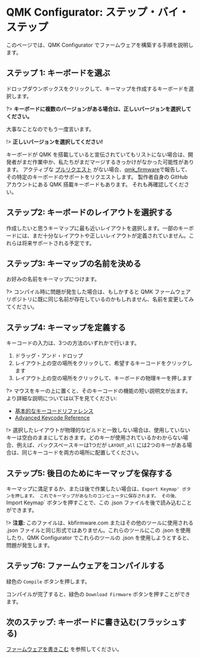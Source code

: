 # QMK Configurator: ステップ・バイ・ステップ

<!---
  grep --no-filename "^[ ]*git diff" docs/ja/*.md | sh
  original document: 0.9.0:docs/configurator_step_by_step.md
  git diff 0.9.0 HEAD -- docs/configurator_step_by_step.md | cat
-->

このページでは、QMK Configurator でファームウェアを構築する手順を説明します。

## ステップ 1: キーボードを選ぶ

ドロップダウンボックスをクリックして、キーマップを作成するキーボードを選択します。

?> **キーボードに複数のバージョンがある場合は、正しいバージョンを選択してください。**

大事なことなのでもう一度言います。

!> **正しいバージョンを選択してください!**

キーボードが QMK を搭載していると宣伝されていてもリストにない場合は、開発者がまだ作業中か、私たちがまだマージするきっかけがなかった可能性があります。
アクティブな [プルリクエスト](https://github.com/qmk/qmk_firmware/pulls?q=is%3Aopen+is%3Apr+label%3Akeyboard) がない場合、[qmk_firmware](https://github.com/qmk/qmk_firmware/issues)で報告して、その特定のキーボードのサポートをリクエストします。
製作者自身の GitHub アカウントにある QMK 搭載キーボードもあります。
それも再確認してください。

## ステップ2: キーボードのレイアウトを選択する

作成したいと思うキーマップに最も近いレイアウトを選択します。一部のキーボードには、まだ十分なレイアウトや正しいレイアウトが定義されていません。これらは将来サポートされる予定です。

## ステップ3: キーマップの名前を決める

お好みの名前をキーマップにつけます。

?> コンパイル時に問題が発生した場合は、もしかすると QMK ファームウェアリポジトリに既に同じ名前が存在しているのかもしれません、名前を変更してみてください。

## ステップ4: キーマップを定義する

キーコードの入力は、3つの方法のいずれかで行います。

1. ドラッグ・アンド・ドロップ
2. レイアウト上の空の場所をクリックして、希望するキーコードをクリックします
3. レイアウト上の空の場所をクリックして、キーボードの物理キーを押します

?> マウスをキーの上に置くと、そのキーコードの機能の短い説明文が出ます。より詳細な説明については以下を見てください:

* [基本的なキーコードリファレンス](ja/keycodes_basic.md)
* [Advanced Keycode Reference](ja/feature_advanced_keycodes.md)

!> 選択したレイアウトが物理的なビルドと一致しない場合は、使用していないキーは空白のままにしておきます。どのキーが使用されているかわからない場合、例えば、バックスペースキーは1つだが `LAYOUT_all` には2つのキーがある場合は、同じキーコードを両方の場所に配置してください。

## ステップ5: 後日のためにキーマップを保存する

キーマップに満足するか、または後で作業したい場合は、`Export Keymap' ボタンを押します。
これでキーマップがあなたのコンピュータに保存されます。
その後、`Import Keymap` ボタンを押すことで、この .json ファイルを後で読み込むことができます。

!> **注意:** このファイルは、kbfirmware.com またはその他のツールに使用される .json ファイルと同じ形式ではありません。これらのツールにこの .json を使用したり、QMK Configurator でこれらのツールの .json を使用しようとすると、問題が発生します。

## ステップ6: ファームウェアをコンパイルする

緑色の `Compile` ボタンを押します。

コンパイルが完了すると、緑色の `Download Firmware` ボタンを押すことができます。

## 次のステップ: キーボードに書き込む(フラッシュする)

[ファームウェアを書きこむ](ja/newbs_flashing.md) を参照してください。
